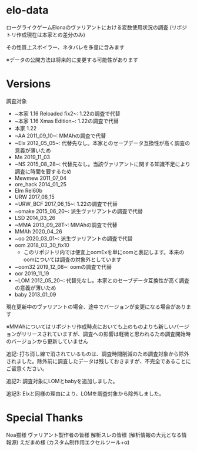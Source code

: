 # elo-data


ローグライクゲームElonaのヴァリアントにおける変数使用状況の調査 (リポジトリ作成現在は本家との差分のみ)

その性質上スポイラー、ネタバレを多量に含みます



※データの公開方法は将来的に変更する可能性があります


# Versions

調査対象

* ~本家 1.16 Reloaded fix2~: 1.22の調査で代替
* ~本家 1.16 Xmas Edition~: 1.22の調査で代替
* 本家 1.22
* ~AA 2011_09_10~: MMAhの調査で代替
* ~Elx 2012_05_05~: 代替先なし。本家とのセーブデータ互換性が高く調査の意義が薄いため
* Me 2019_11_03
* ~NS 2015_08_28~: 代替先なし。当該ヴァリアントに関する知識不足により調査に時間を要するため
* Mewmew 2011_07_04
* ore_hack 2014_01_25
* Elm Rel60b
* URW 2017_06_15
* ~URW_BCF 2017_06_15~: 1.22の調査で代替
* ~omake 2015_06_20~: 派生ヴァリアントの調査で代替
* LSD 2014_03_26
* ~MMA 2013_09_28T~: MMAhの調査で代替
* MMAh 2020_04_26
* ~oo 2020_03_01~: 派生ヴァリアントの調査で代替
* oom 2018_03_30_fix10
  * このリポジトリ内では便宜上oomExを単にoomと表記します。本来のoomについては調査の対象外としています
* ~oom32 2019_12_08~: oomの調査で代替
* oor 2019_11_19
* ~LOM 2012_05_20~: 代替先なし。本家とのセーブデータ互換性が高く調査の意義が薄いため
* baby 2013_01_09


現在更新中のヴァリアントの場合、途中でバージョンが変更になる場合があります

※MMAhについてはリポジトリ作成時点においても上のものよりも新しいバージョンがリリースされていますが、調査への影響は軽微と思われるため調査開始時のバージョンから更新していません


追記: 打ち消し線で消されているものは、調査時間削減のため調査対象から除外されました。除外前に調査したデータは残しておきますが、不完全であることにご留意ください。

追記2: 調査対象にLOMとbabyを追加しました。

追記3: Elxと同様の理由により、LOMを調査対象から除外しました。


# Special Thanks

Noa猫様 
ヴァリアント製作者の皆様
解析スレの皆様 (解析情報の大元となる情報源)
えだまめ様 (カスタム制作用エクセルツール+α)
